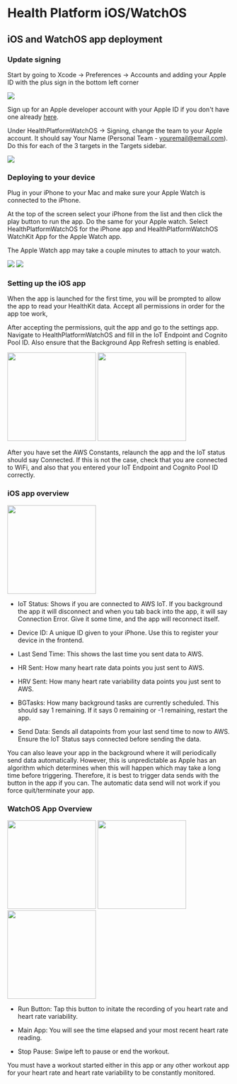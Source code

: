 # Health Platform iOS/WatchOS

## iOS and WatchOS app deployment

### Update signing 

Start by going to Xcode -> Preferences -> Accounts and adding your Apple ID with the plus sign in the bottom left corner

<img src="https://github.com/UBC-CIC/health-platform-iOS-watchOS/blob/master/README%20Images/Xcode%20Accounts.png"/>

Sign up for an Apple developer account with your Apple ID if you don't have one already [here](https://developer.apple.com/account/#!/welcome).

Under HealthPlatformWatchOS -> Signing, change the team to your Apple account. It should say Your Name (Personal Team - youremail@email.com). Do this for each of the 3 targets in the Targets sidebar.

<img src="https://github.com/UBC-CIC/health-platform-iOS-watchOS/blob/master/README%20Images/Signing.png"/>

### Deploying to your device

Plug in your iPhone to your Mac and make sure your Apple Watch is connected to the iPhone.

At the top of the screen select your iPhone from the list and then click the play button to run the app. Do the same for your Apple watch. Select HealthPlatformWatchOS for the iPhone app and HealthPlatformWatchOS WatchKit App for the Apple Watch app.

The Apple Watch app may take a couple minutes to attach to your watch.

<p float="left">
<img src="https://github.com/UBC-CIC/health-platform-iOS-watchOS/blob/master/README%20Images/Run%20App%201.png"/>
<img src="https://github.com/UBC-CIC/health-platform-iOS-watchOS/blob/master/README%20Images/Run%20App%202.png"/>
</p>

### Setting up the iOS app

When the app is launched for the first time, you will be prompted to allow the app to read your HealthKit data. Accept all permissions in order for the app toe work,

After accepting the permissions, quit the app and go to the settings app. Navigate to HealthPlatformWatchOS and fill in the IoT Endpoint and Cognito Pool ID. Also ensure that the Background App Refresh setting is enabled.

<p float="left">
<img src="https://github.com/UBC-CIC/health-platform-iOS-watchOS/blob/master/README%20Images/App%20Settings%201.png" width="200"/>
<img src="https://github.com/UBC-CIC/health-platform-iOS-watchOS/blob/master/README%20Images/App%20Settings%202.png" width="200"/>
</p>

After you have set the AWS Constants, relaunch the app and the IoT status should say Connected. If this is not the case, check that you are connected to WiFi, and also that you entered your IoT Endpoint and Cognito Pool ID correctly.

### iOS app overview

<img src="https://github.com/UBC-CIC/health-platform-iOS-watchOS/blob/master/README%20Images/iOS%20App.png" width="200"/>

- IoT Status: Shows if you are connected to AWS IoT. If you background the app it will disconnect and when you tab back into the app, it will say Connection Error. Give it some time, and the app will reconnect itself.

- Device ID: A unique ID given to your iPhone. Use this to register your device in the frontend.

- Last Send Time: This shows the last time you sent data to AWS.

- HR Sent: How many heart rate data points you just sent to AWS.

- HRV Sent: How many heart rate variability data points you just sent to AWS.

- BGTasks: How many background tasks are currently scheduled. This should say 1 remaining. If it says 0 remaining or -1 remaining, restart the app.

- Send Data: Sends all datapoints from your last send time to now to AWS. Ensure the IoT Status says connected before sending the data.

You can also leave your app in the background where it will periodically send data automatically. However, this is unpredictable as Apple has an algorithm which determines when this will happen which may take a long time before triggering. Therefore, it is best to trigger data sends with the button in the app if you can. The automatic data send will not work if you force quit/terminate your app.

### WatchOS App Overview

<p float="left">
<img src="https://github.com/UBC-CIC/health-platform-iOS-watchOS/blob/master/README%20Images/Run%20Button.png"  width="200"/>
<img src="https://github.com/UBC-CIC/health-platform-iOS-watchOS/blob/master/README%20Images/Watch%20App.png" width="200"/>
<img src="https://github.com/UBC-CIC/health-platform-iOS-watchOS/blob/master/README%20Images/Stop%20Pause.png"  width="200"/>
</p>

- Run Button: Tap this button to initate the recording of you heart rate and heart rate variability.

- Main App: You will see the time elapsed and your most recent heart rate reading.

- Stop Pause: Swipe left to pause or end the workout.

You must have a workout started either in this app or any other workout app for your heart rate and heart rate variability to be constantly monitored.
